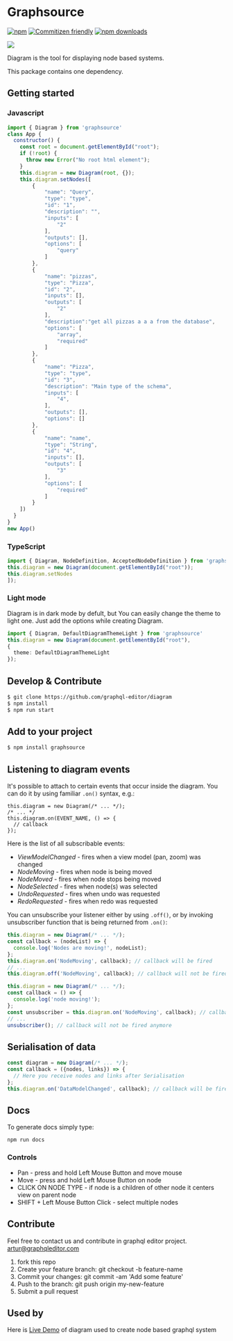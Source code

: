 # Graphsource
[![npm](https://img.shields.io/npm/v/graphsource.svg?style=flat-square)](https://www.npmjs.com/package/graphsource) [![Commitizen friendly](https://img.shields.io/badge/commitizen-friendly-brightgreen.svg?style=flat-square)](http://commitizen.github.io/cz-cli/) [![npm downloads](https://img.shields.io/npm/dm/graphsource.svg?style=flat-square)](https://www.npmjs.com/package/graphsource)

![](assets/recorded-diagram.gif)

Diagram is the tool for displaying node based systems. 
 
This package contains one dependency.

## Getting started

### Javascript
```js
import { Diagram } from 'graphsource'
class App {
  constructor() {
    const root = document.getElementById("root");
    if (!root) {
      throw new Error("No root html element");
    }
    this.diagram = new Diagram(root, {});
    this.diagram.setNodes([
        {
            "name": "Query",
            "type": "type",
            "id": "1",
            "description": "",
            "inputs": [
                "2"
            ],
            "outputs": [],
            "options": [
                "query"
            ]
        },
        {
            "name": "pizzas",
            "type": "Pizza",
            "id": "2",
            "inputs": [],
            "outputs": [
                "2"
            ],
            "description":"get all pizzas a a a from the database",
            "options": [
                "array",
                "required"
            ]
        },
        {
            "name": "Pizza",
            "type": "type",
            "id": "3",
            "description": "Main type of the schema",
            "inputs": [
                "4",
            ],
            "outputs": [],
            "options": []
        },
        {
            "name": "name",
            "type": "String",
            "id": "4",
            "inputs": [],
            "outputs": [
                "3"
            ],
            "options": [
                "required"
            ]
        }
    ])
  }
}
new App()
```

### TypeScript

```ts
import { Diagram, NodeDefinition, AcceptedNodeDefinition } from 'graphsource'
this.diagram = new Diagram(document.getElementById("root"));
this.diagram.setNodes
]);
```

### Light mode

Diagram is in dark mode by defult, but You can easily change the theme to light one. Just add the options while creating Diagram.

```ts
import { Diagram, DefaultDiagramThemeLight } from 'graphsource'
this.diagram = new Diagram(document.getElementById("root"),
{
  theme: DefaultDiagramThemeLight
});
```


## Develop & Contribute

```sh
$ git clone https://github.com/graphql-editor/diagram
$ npm install
$ npm run start
```

## Add to your project

```sh
$ npm install graphsource
```
## Listening to diagram events

It's possible to attach to certain events that occur inside the diagram.
You can do it by using familiar `.on()` syntax, e.g.:

```
this.diagram = new Diagram(/* ... */);
/* ... */
this.diagram.on(EVENT_NAME, () => {
  // callback
});
```

Here is the list of all subscribable events:
* *ViewModelChanged* - fires when a view model (pan, zoom) was changed
* *NodeMoving* - fires when node is being moved
* *NodeMoved* - fires when node stops being moved
* *NodeSelected* - fires when node(s) was selected
* *UndoRequested* - fires when undo was requested
* *RedoRequested* - fires when redo was requested

You can unsubscribe your listener either by using `.off()`, or by invoking unsubscriber function that is being returned from `.on()`:

```js
this.diagram = new Diagram(/* ... */);
const callback = (nodeList) => {
  console.log('Nodes are moving!', nodeList);
};
this.diagram.on('NodeMoving', callback); // callback will be fired
// ...
this.diagram.off('NodeMoving', callback); // callback will not be fired anymore
```

```js
this.diagram = new Diagram(/* ... */);
const callback = () => {
  console.log('node moving!');
};
const unsubscriber = this.diagram.on('NodeMoving', callback); // callback will be fired
// ...
unsubscriber(); // callback will not be fired anymore
```

## Serialisation of data

```js
const diagram = new Diagram(/* ... */);
const callback = ({nodes, links}) => {
  // Here you receive nodes and links after Serialisation
};
this.diagram.on('DataModelChanged', callback); // callback will be fired

```

## Docs

To generate docs simply type:
```
npm run docs
```


### Controls

* Pan - press and hold Left Mouse Button and move mouse
* Move - press and hold Left Mouse Button on node
* CLICK ON NODE TYPE - if node is a children of other node it centers view on parent node
* SHIFT + Left Mouse Button Click - select multiple nodes

## Contribute

Feel free to contact us and contribute in graphql editor project. artur@graphqleditor.com

1.  fork this repo
2.  Create your feature branch: git checkout -b feature-name
3.  Commit your changes: git commit -am 'Add some feature'
4.  Push to the branch: git push origin my-new-feature
5.  Submit a pull request

## Used by

Here is [Live Demo](https://app.graphqleditor.com) of diagram used to create node based graphql system
